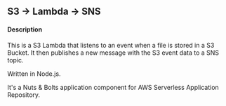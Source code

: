 
## S3 -> Lambda -> SNS

#### Description
This is a S3 Lambda that listens to an event when a file is stored in a S3 Bucket. It then publishes a new message with the S3 event data to a SNS topic.

Written in Node.js. 

It's a Nuts & Bolts application component for AWS Serverless Application Repository.
